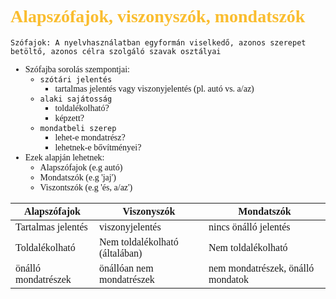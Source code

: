<span style="font-family:'Cascadia code'">


# <span style="color:#fabd2f"> Alapszófajok, viszonyszók, mondatszók
```
Szófajok: A nyelvhasználatban egyformán viselkedő, azonos szerepet betöltő, azonos célra szolgáló szavak osztályai
```
- Szófajba sorolás szempontjai:
  - `szótári jelentés`
    - tartalmas jelentés vagy viszonyjelentés (pl. autó vs. a/az)
  - `alaki sajátosság`
    - toldalékolható? 
    - képzett?
  - `mondatbeli szerep`
    - lehet-e mondatrész? 
    - lehetnek-e bővítményei?
- Ezek alapján lehetnek:
  - Alapszófajok (e.g autó)
  - Mondatszók (e.g 'jaj')
  - Viszontszók (e.g 'és, a/az')

|Alapszófajok|Viszonyszók|Mondatszók|
|-----|-----|-----|
|Tartalmas jelentés|viszonyjelentés|nincs önálló jelentés|
|Toldalékolható|Nem toldalékolható (általában)|Nem toldalékolható|
|önálló mondatrészek|önállóan nem mondatrészek|nem mondatrészek, önálló mondatok|
